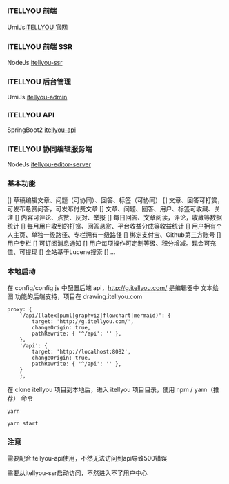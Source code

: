 ### ITELLYOU 前端
UmiJs[ITELLYOU 官网](https://www.itellyou.com)
### ITELLYOU 前端 SSR
NodeJs [itellyou-ssr](https://github.com/itellyou-com/itellyou-ssr)
### ITELLYOU 后台管理
UmiJs [itellyou-admin](https://github.com/itellyou-com/itellyou-admin)
### ITELLYOU API
SpringBoot2 [itellyou-api](https://github.com/itellyou-com/itellyou-api)
### ITELLYOU 协同编辑服务端
NodeJs [itellyou-editor-server](https://github.com/itellyou-com/itellyou-editor-server)

### 基本功能
[] 草稿编辑文章、问题（可协同）、回答、标签（可协同）
[] 文章、回答可打赏，可发布悬赏问答，可发布付费文章
[] 文章、问题、回答、用户、标签可收藏、关注
[] 内容可评论、点赞、反对、举报
[] 每日回答、文章阅读，评论，收藏等数据统计
[] 每月用户收到的打赏、回答悬赏、平台收益分成等收益统计
[] 用户拥有个人主页、单独一级路径、专栏拥有一级路径
[] 绑定支付宝、Github第三方账号
[] 用户专栏
[] 可订阅消息通知
[] 用户每项操作可定制等级、积分增减。现金可充值、可提现
[] 全站基于Lucene搜索
[] ...

### 本地启动

在 config/config.js 中配置后端 api，http://g.itellyou.com/ 是编辑器中 文本绘图 功能的后端支持，项目在 drawing.itellyou.com

```
proxy: {
    '/api/(latex|puml|graphviz|flowchart|mermaid)': {
        target: 'http://g.itellyou.com/',
        changeOrigin: true,
        pathRewrite: { '^/api': '' },
    },
    '/api': {
        target: 'http://localhost:8082',
        changeOrigin: true,
        pathRewrite: { '^/api': '' },
    }
    },
```

在 clone itellyou 项目到本地后，进入 itellyou 项目目录，使用 npm / yarn（推荐） 命令

```
yarn

yarn start
```
### 注意
需要配合itellyou-api使用，不然无法访问到api导致500错误

需要从itellyou-ssr启动访问，不然进入不了用户中心
